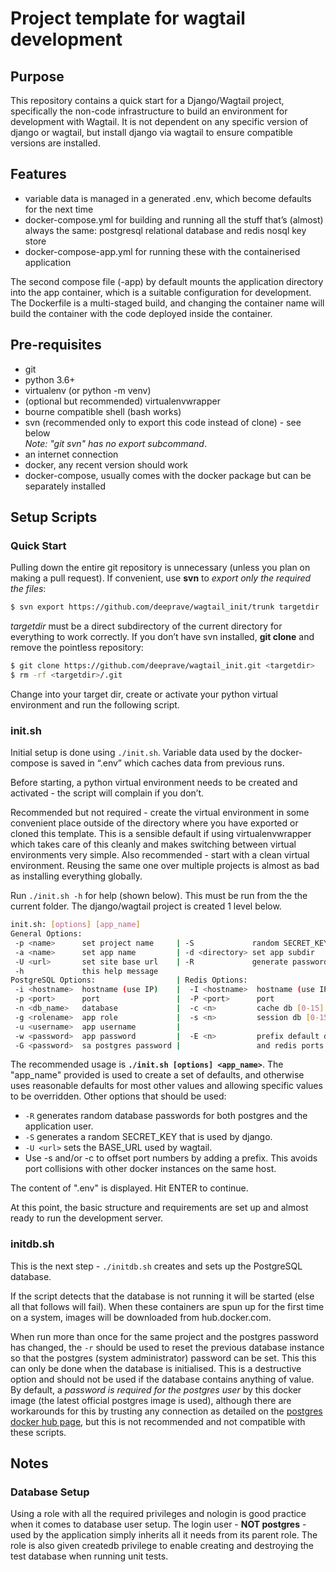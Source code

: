 # Project template for wagtail development

## Purpose

This repository contains a quick start for a Django/Wagtail project, specifically the non-code infrastructure to build an environment for development with Wagtail. It is not dependent on any specific version of django or wagtail, but install django via wagtail to ensure compatible versions are installed.

## Features

* variable data is managed in a generated .env, which become defaults for the next time
* docker-compose.yml for building and running all the stuff that’s (almost) always the same: postgresql relational database and redis nosql key store
* docker-compose-app.yml for running these with the containerised application

The second compose file (-app) by default mounts the application directory into the app container, which is a suitable configuration for development. The Dockerfile is a multi-staged build, and changing the container name will build the container with the code deployed inside the container.

## Pre-requisites

* git
* python 3.6+
* virtualenv (or python -m venv)
* (optional but recommended) virtualenvwrapper
* bourne compatible shell (bash works)
* svn (recommended only to export this code instead of clone) - see below<br>_Note: "git svn" has no export subcommand_.
* an internet connection
* docker, any recent version should work
* docker-compose, usually comes with the docker package but can be separately installed


## Setup Scripts

### Quick Start

Pulling down the entire git repository is unnecessary (unless you plan on making a pull request). If convenient, use **svn** to *export only the required the files*:
```sh
$ svn export https://github.com/deeprave/wagtail_init/trunk targetdir
```
*targetdir* must be a direct subdirectory of the current directory for everything to work correctly.
If you don’t have svn installed, **git clone** and remove the pointless repository:
```sh
$ git clone https://github.com/deeprave/wagtail_init.git <targetdir>
$ rm -rf <targetdir>/.git
```
Change into your target dir, create or activate your python virtual environment and run the following script.

### init.sh

Initial setup is done using `./init.sh`. Variable data used by the docker-compose is saved in “.env” which caches data from previous runs.

Before starting, a python virtual environment needs to be created and activated - the script will complain if you don’t.

Recommended but not required - create the virtual environment in some convenient place outside of the directory where you have exported or cloned this template. This is a sensible default if using virtualenvwrapper which takes care of this cleanly and makes switching between virtual environments very simple. Also recommended - start with a clean virtual environment. Reusing the same one over multiple projects is almost as bad as installing everything globally.

Run `./init.sh -h` for help (shown below). This must be run from the the current folder. The django/wagtail project is created 1 level below.
```sh
init.sh: [options] [app_name]
General Options:
 -p <name>      set project name     | -S             random SECRET_KEY
 -a <name>      set app name         | -d <directory> set app subdir
 -U <url>       set site base url    | -R             generate passwords
 -h             this help message
PostgreSQL Options:                  | Redis Options:
 -i <hostname>  hostname (use IP)    |  -I <hostname>  hostname (use IP)
 -p <port>      port                 |  -P <port>      port
 -n <db_name>   database             |  -c <n>         cache db [0-15]
 -g <rolename>  app role             |  -s <n>         session db [0-15]
 -u <username>  app username         |
 -w <password>  app password         |  -E <n>         prefix default database
 -G <password>  sa postgres password |                 and redis ports [1-6]
```
The recommended usage is **`./init.sh [options] <app_name>`**. The "app_name" 
 provided is used to create a set of defaults, and otherwise uses reasonable
 defaults for most other values and allowing specific values to be overridden.
 Other options that should be used:

* `-R` generates random database passwords for both postgres and the application user.
* `-S` generates a random SECRET_KEY that is used by django.
* `-U <url>` sets the BASE_URL used by wagtail.
* Use -s <number> and/or -c <number> to offset port numbers by adding a prefix. This avoids port collisions with other docker instances on the same host.

The content of ".env" is displayed. Hit ENTER  to continue.

At this point, the basic structure and requirements are set up and almost ready to run the development server.

### initdb.sh

This is the next step - `./initdb.sh` creates and sets up the PostgreSQL database.

If the script detects that the database is not running it will be started (else all that follows will fail). When these containers are spun up for the first time on a system, images will be downloaded from hub.docker.com.

When run more than once for the same project and the postgres password has changed, the `-r` should be used to reset the previous database instance so that the postgres (system administrator) password can be set. This this can only be done when the database is initialised. This is a destructive option and should not be used if the database contains anything of value. By default, a *password is required for the postgres user* by this docker image (the latest official postgres image is used), although there are workarounds for this by trusting any connection as detailed on the [postgres docker hub page](https://hub.docker.com/_/postgres), but this is not recommended and not compatible with these scripts.


## Notes
### Database Setup

Using a role with all the required privileges and nologin is good practice when it comes to database user setup. The login user - **NOT postgres**  -  used by the application simply inherits all it needs from its parent role.  The role is also given createdb privilege to enable creating and destroying the test database when running unit tests.
